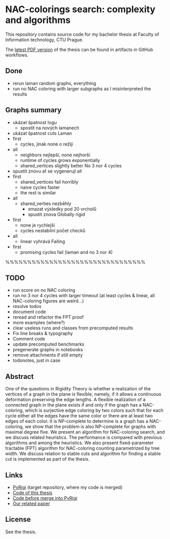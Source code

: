 # NAC-colorings search: complexity and algorithms

This repository contains source code for my bachelor thesis
at Faculty of Information technology, CTU Prague.

The [latest PDF version](https://github.com/Lastaapps/bc_thesis/actions/workflows/latex.yml)
of the thesis can be found in artifacts in GitHub workflows.

## Done
- rerun laman random graphs, everything
- run no NAC coloring with larger subgraphs as I misinterpreted the results

## Graphs summary
- ukázat špatnost logu
  - spostit na nových lamanech
- ukázat špatnost cuts
Laman
- first
  - cycles, jinak none o režiji
- all
  - neighbors nejlepší, none nejhorší
  - runtime of cycles grows exponentially
  - shared_vertices slightly better
No 3 nor 4 cycles
- spustit znovu ať se vygenerují all
- first
  - shared_vertices fail horribly
  - naive cycles faster
  - the rest is similar
- all
  - shared_verties nezběhly
    - smazat výsledky pod 20 vrcholů
    - spustit znova
Globally rigid
- first
  - none je rychlejší
  - cycles nestabilní počet checků
- all
  - linear vyhrává
Failing
- first
    - promising cycles fail (laman and no 3 nor 4)

%%%%%%%%%%%%%%%%%%%%%%%%%%%%%%%%

## TODO
- run score on no NAC coloring
- run no 3 nor 4 cycles with larger timeout (at least cycles & linear, all NAC-coloring figures are weird...)
- resolve todos
- document code
- reread and refactor the FPT proof 
- more examples (where?)
- clear useless runs and classes from precomputed results
- Fix line breaks & typography
- Comment code
- update precomputed benchmarks
- pregenerate graphs in notebooks
- remove attachments if still empty
- todonotes, just in case

## Abstract

One of the questions in Rigidity Theory is whether a realization of the
vertices of a graph in the plane is flexible, namely, if it allows a continuous
deformation preserving the edge lengths.
A flexible realization of a connected graph in the plane exists if and only if
the graph has a NAC-coloring, which is surjective edge coloring by
two colors such that for each cycle either all the edges have the same color or
there are at least two edges of each color.
It is NP-complete to determine is a graph has a NAC-coloring,
we show that the problem is
also NP-complete for graphs with maximal degree five.
We present an algorithm for NAC-coloring search,
and we discuss related heuristics.
The performance is compared with previous algorithms and among the heuristics.
We also present fixed-parameter tractable (FPT) algorithm for NAC-coloring counting
parametrized by tree width.
We discuss relation to stable cuts and algorithm for finding
a stable cut is implemented as part of the thesis.

## Links

* [PyRigi](https://github.com/PyRigi/PyRigi) (target repository, where my code is merged)
* [Code of this thesis](https://github.com/Lastaapps/nac_coloring/)
* [Code before merge into PyRigi](https://github.com/Lastaapps/PyRigi/)
* [Our related paper](https://www.arxiv.org/abs/2412.13721)

## License

See the thesis.


